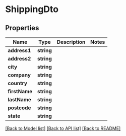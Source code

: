 # ShippingDto

## Properties
Name | Type | Description | Notes
------------ | ------------- | ------------- | -------------
**address1** | **string** |  | 
**address2** | **string** |  | 
**city** | **string** |  | 
**company** | **string** |  | 
**country** | **string** |  | 
**firstName** | **string** |  | 
**lastName** | **string** |  | 
**postcode** | **string** |  | 
**state** | **string** |  | 

[[Back to Model list]](../README.md#documentation-for-models) [[Back to API list]](../README.md#documentation-for-api-endpoints) [[Back to README]](../README.md)


